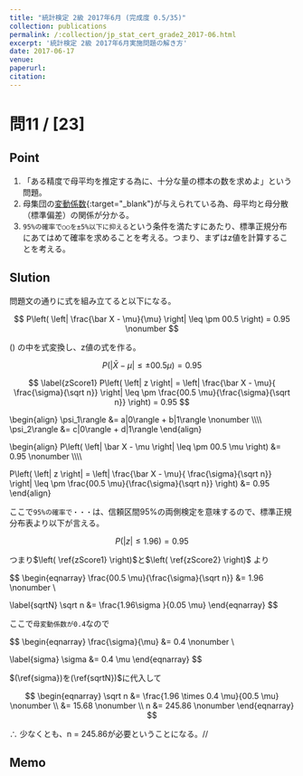 ```yaml
---
title: "統計検定 2級 2017年6月 (完成度 0.5/35)"
collection: publications
permalink: /:collection/jp_stat_cert_grade2_2017-06.html
excerpt: '統計検定 2級 2017年6月実施問題の解き方'
date: 2017-06-17
venue:
paperurl:
citation:
---
```



# 問11 / [23]
## Point
  1. 「ある精度で母平均を推定する為に、十分な量の標本の数を求めよ」という問題。
  2. 母集団の[変動係数](basic_formulas.html#coefficient_of_variation){:target="_blank"}が与えられている為、母平均と母分散（標準偏差）の関係が分かる。
  3. ```95%の確率で○○を±5%以下に抑える```という条件を満たすにあたり、標準正規分布にあてはめて確率を求めることを考える。つまり、まずはz値を計算することを考える。


## Slution
問題文の通りに式を組み立てると以下になる。  

$$
P\left( \left| \frac{\bar X - \mu}{\mu} \right| \leq \pm 00.5 \right) = 0.95 \nonumber
$$

$\left( \right)$ の中を式変換し、z値の式を作る。

$$
P\left( \left| \bar X - \mu \right| \leq \pm 00.5 \mu \right) = 0.95 \nonumber
$$

$$
\label{zScore1}
P\left( \left| z \right| = \left| \frac{\bar X - \mu}{ \frac{\sigma}{\sqrt n}} \right| \leq \pm \frac{00.5 \mu}{\frac{\sigma}{\sqrt n}} \right) = 0.95
$$

\begin{align}
  \psi_1\rangle &= a|0\rangle + b|1\rangle \nonumber \\\\\\\\
  \psi_2\rangle &= c|0\rangle + d|1\rangle
\end{align}



\begin{align}
  P\left( \left| \bar X - \mu \right| \leq \pm 00.5 \mu \right) &= 0.95 \nonumber \\\\\\\\
  
  P\left( \left| z \right| = \left| \frac{\bar X - \mu}{ \frac{\sigma}{\sqrt n}} \right| \leq \pm \frac{00.5 \mu}{\frac{\sigma}{\sqrt n}} \right) &= 0.95
\end{align}



ここで```95%の確率で・・・```は、信頼区間95%の両側検定を意味するので、標準正規分布表より以下が言える。

$$
\label{zScore2}
P\left( \left| z \right| \leq 1.96 \right) = 0.95
$$

つまり$\left( \ref{zScore1} \right)$と$\left( \ref{zScore2} \right)$ より


$$
\begin{eqnarray}
\frac{00.5 \mu}{\frac{\sigma}{\sqrt n}} &= 1.96 \nonumber \\

\label{sqrtN}
\sqrt n &= \frac{1.96\sigma }{0.05 \mu}
\end{eqnarray}
$$


ここで```母変動係数が0.4```なので

$$
\begin{eqnarray}
\frac{\sigma}{\mu} &= 0.4 \nonumber \\

\label{sigma}
\sigma &= 0.4 \mu
\end{eqnarray}
$$

$(\ref{sigma})を(\ref{sqrtN})$に代入して

$$
\begin{eqnarray}
\sqrt n &= \frac{1.96 \times 0.4 \mu}{00.5 \mu} \nonumber \\
&= 15.68 \nonumber \\
n &= 245.86 \nonumber
\end{eqnarray}
$$

$\therefore$ 少なくとも、n = 245.86が必要ということになる。//



## Memo
